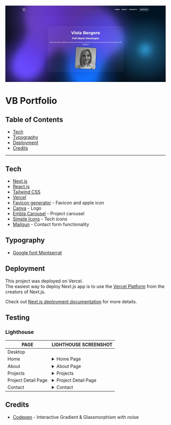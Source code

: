 ![image](./public/images/home.png)

# **VB Portfolio**

## Table of Contents

- [Tech](#tech)
- [Typography](#typography)
- [Deployment](#deployment)
- [Credits](#credits)

<hr>

## Tech

- [Next.js](https://nextjs.org/)
- [React.js](https://react.dev/)
- [Tailwind CSS](https://tailwindcss.com/)
- [Vercel](https://vercel.com/)
- [Favicon generator](https://www.favicon-generator.org/) - Favicon and apple icon
- [Canva](https://www.canva.com/) - Logo
- [Embla Carousel](https://www.embla-carousel.com/) - Project carousel
- [Simple Icons](https://simpleicons.org/) - Tech icons
- [Mailgun](https://www.mailgun.com/) - Contact form functionality

## Typography

- [Google font Montserrat](https://fonts.google.com/specimen/Montserrat?vfquery=mont)

## Deployment

This project was deployed on Vercel.<br>
The easiest way to deploy Next.js app is to use the [Vercel Platform](https://vercel.com/new?utm_medium=default-template&filter=next.js&utm_source=create-next-app&utm_campaign=create-next-app-readme) from the creators of Next.js.

Check out [Next.js deployment documentation](https://nextjs.org/docs/app/building-your-application/deploying) for more details.

## Testing

### Lighthouse

|   PAGE                                     | LIGHTHOUSE SCREENSHOT                                     |
|--------------------------------------------|-----------------------------------------------------------|
|   Desktop                                  |                                                           |
| Home                                       |<details><summary>Home Page</summary><img src="public/images/desktop-home.png"></details>|
| About                                      |<details><summary>About Page</summary><img src="public/images/desktop-about.png"></details>|
| Projects                                   |<details><summary>Projects</summary><img src="public/images/desktop-projects.png"></details>|
| Project Detail Page                        |<details><summary>Project Detail Page</summary><img src="public/images/desktop-project-page.png"></details>|
| Contact                                    |<details><summary>Contact</summary><img src="public/images/desktop-contact.png"></details>|

## Credits

- [Codepen](https://codepen.io/Podgro/pen/oNOKYqr) - Interactive Gradient & Glassmorphism with noise
